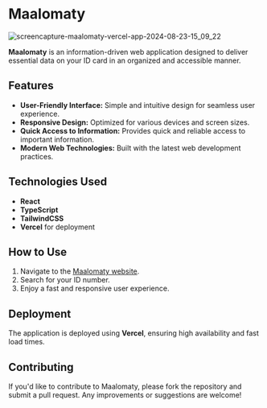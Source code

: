 # Maalomaty

![screencapture-maalomaty-vercel-app-2024-08-23-15_09_22](https://github.com/user-attachments/assets/5d1dfb2f-6ee8-4031-a6d6-ce8c8be37db9)

**Maalomaty** is an information-driven web application designed to deliver essential data on your ID card in an organized and accessible manner.

## Features

- **User-Friendly Interface:** Simple and intuitive design for seamless user experience.
- **Responsive Design:** Optimized for various devices and screen sizes.
- **Quick Access to Information:** Provides quick and reliable access to important information.
- **Modern Web Technologies:** Built with the latest web development practices.

## Technologies Used

- **React**
- **TypeScript**
- **TailwindCSS**
- **Vercel** for deployment

## How to Use

1. Navigate to the [Maalomaty website](https://maalomaty.vercel.app/).
2. Search for your ID number.
3. Enjoy a fast and responsive user experience.

## Deployment

The application is deployed using **Vercel**, ensuring high availability and fast load times.

## Contributing

If you'd like to contribute to Maalomaty, please fork the repository and submit a pull request. Any improvements or suggestions are welcome!
